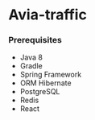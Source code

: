 # Avia-traffic

### Prerequisites
* Java 8
* Gradle 
* Spring Framework
* ORM Hibernate
* PostgreSQL
* Redis
* React
